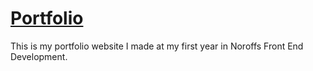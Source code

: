 # [Portfolio](https://eloquent-pegasus-1d5243.netlify.app/)
This is my portfolio website I made at my first year in Noroffs Front End Development. 
